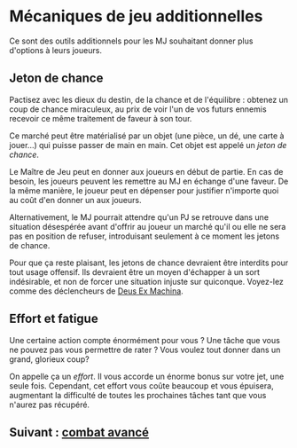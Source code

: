 # Mécaniques de jeu additionnelles

Ce sont des outils additionnels pour les MJ souhaitant donner plus d'options à leurs joueurs.

## Jeton de chance

Pactisez avec les dieux du destin, de la chance et de l'équilibre : obtenez un coup de chance miraculeux, au prix de voir l'un de vos futurs ennemis recevoir ce même traitement de faveur à son tour.

Ce marché peut être matérialisé par un objet (une pièce, un dé, une carte à jouer...) qui puisse passer de main en main.
Cet objet est appelé un *jeton de chance*.

Le Maître de Jeu peut en donner aux joueurs en début de partie. En cas de besoin, les joueurs peuvent les remettre au MJ en échange d'une faveur.
De la même manière, le joueur peut en dépenser pour justifier n'importe quoi au coût d'en donner un aux joueurs.

Alternativement, le MJ pourrait attendre qu'un PJ se retrouve dans une situation désespérée avant d'offrir au joueur un marché qu'il ou elle ne sera pas en position de refuser, introduisant seulement à ce moment les jetons de chance.

Pour que ça reste plaisant, les jetons de chance devraient être interdits pour tout usage offensif.
Ils devraient être un moyen d'échapper à un sort indésirable, et non de forcer une situation injuste sur quiconque.
Voyez-lez comme des déclencheurs de [Deus Ex Machina](https://tvtropes.org/pmwiki/pmwiki.php/Main/DeusExMachina).

## Effort et fatigue

Une certaine action compte énormément pour vous ?
Une tâche que vous ne pouvez pas vous permettre de rater ?
Vous voulez tout donner dans un grand, glorieux coup?

On appelle ça un *effort*. Il vous accorde un énorme bonus sur votre jet, une seule fois.
Cependant, cet effort vous coûte beaucoup et vous épuisera, augmentant la difficulté de toutes les prochaines tâches tant que vous n'aurez pas récupéré.

## Suivant : [combat avancé](/chapters/06-combat/french.md)
